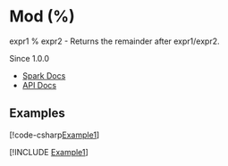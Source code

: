 ﻿# Mod (%)

expr1 % expr2 - Returns the remainder after expr1/expr2.

Since 1.0.0

* [Spark Docs](https://spark.apache.org/docs/latest/api/sql/index.html#_3)
* [API Docs](xref:TypedSpark.NET.Columns.TypedNumericColumn`3.op_Modulus*)

## Examples

[!code-csharp[Example1](../../../TypedSpark.NET.Tests/Examples/Mod.cs#Example1)]

[!INCLUDE [Example1](../../../TypedSpark.NET.Tests/Examples/__examples__/Mod.Case1.md)]
